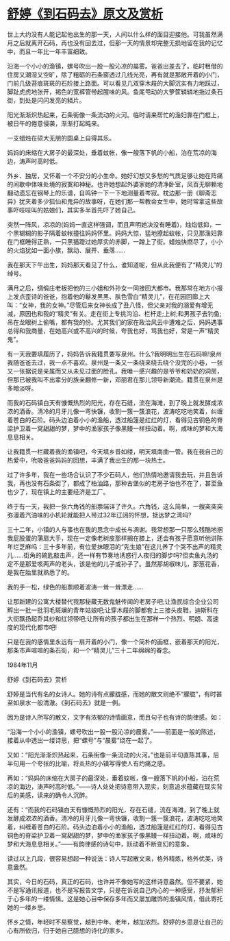 # [舒婷《到石码去》原文及赏析](https://www.vrrw.net/wx/10925.html)

世上大约没有人能记起他出生的那一天，人间以什么样的面目迎接他。可我虽然满月之后就离开石码，再也没有回去过，但那一天的情景却完整无损地留在我的记忆中，而且一年比一年丰富细致。

沿海一个小小的渔镇，螺号吹出一股一股沁凉的晨雾。爸爸出差去了。临时租借的住房又潮湿又空旷，除了粗砺的石条窗透过几线光亮，再有就是那敞开着的小门，门前几级苔痕斑斑的石阶接上路面。可以看见几双穿木屐的大脚沉实有力地踩过，脚趾虎虎地张开，褐色的宽裤管带起腥味的风。鱼尾甩动的大箩筐辚辚地拖过条石街，到处是闪闪发亮的鳞片。

阳光渐渐炽热起来，石条街像一条流动的火河。临时请来帮忙的渔妇靠在门框上，被日午的倦意侵袭，渐渐打起盹来。

一支蜡烛在硕大无朋的圆桌上自得其乐。

妈妈的床缩在大房子的最深处，垂着蚊帐，像一艘落下帆的小船，泊在荒凉的海边，涛声时高时低。



外乡、独居，又怀着一个不安分的小生命。她好幻想又多愁的气质足够让她在阵痛的间歇中体味处境的寂寞和神秘。也许她想起外婆家她的清净卧室，风百无聊赖地翻动遗忘在钢琴上的乐谱，自鸣钟一下一下地测量着岑寂。枕边那一册《聊斋志异》犹夹着多少狐仙和鬼异的故事呀，在她们那一帮教会女生中，她时常拿这些故事吓吱吱叫的姑娘们，其实多半首先吓了她自己。

突然一阵风，凉凉的(妈妈一直这样强调，而且声明她决没有睡着)，烛焰低抑，一个黑糊糊的影子隔着蚊帐撞往妈妈怀里。妈妈大惊，猛地撩起蚊帐，只见那渔妇靠在门框睡得正熟，一只黑猫蹬过她厚实的赤脚，一蹭上了街。蜡烛快燃尽了，小小的火焰犹如一面小旗，飘动、展开、垂落……

我在那天下午出生，妈妈那天看见了什么，谁知道呢，但从此我便有了“精灵儿”的绰号。

满月之后，绸缎庄老板把他的三小姐和外孙女一同接回大都市。我那常在地方小报上发点歪诗的爸爸，抱着他的鬈发黑黑、肤色雪白“精灵儿”，在花园回廊上大叫：“女神，我的女神。”尽管后来女神长成了丑八怪，但父亲对我的溺爱有增无减，原因也和我的“精灵”有关。走在街上专挑沟沿、栏杆走;上树;和男孩子去钓鱼;吊在龙眼树上偷嘴，都有我的份。尤其我们的家在政治风云中遭难之后，妈妈遇事总得和我商量，在她高兴或不高兴的时候，夸我也好，骂我也好，常是一声“精灵鬼”。

有一天我要填履历了，妈妈告诉我籍贯要写泉州。什么?我明明出生在石码嘛!泉州我随爸爸去过，我一点不喜欢。泉州是一条又一条绕来绕去绕个没完的小巷，一张又一张据说是亲属而又从未见过面的脸孔。我唯一感兴趣的是爷爷和奶奶的洞房，但那已被我叫不出辈分的族亲翻修一新，邓丽君在那儿领导新潮流。籍贯在泉州是多暗淡呀。

而我的石码镇白天有慷慨热烈的阳光，存在石缝，流在海滩，到了晚上就发酵成浓浓的酒香。清冷的月牙儿像一弯快镰，收割一簇一簇浪花，波涛吃吃地笑着，纠缠着苍白的石阶。码头边泊着小小的渔船，透过船篷是红红的灯，看得见古铜色的脊梁护卫着一窝甜甜的梦，梦中的渔家孩子像黑鳗一样扭动着。啊，咸味的梦和大海息息相关。

让我籍贯一栏藏着我的渔镇吧，今天填乡音如缕，明天填南曲一管。我在我自己的热爱中，吮吸爸爸妈妈的回想，丰满了我出生的那一块热土。

过了许多年，我在一些场合认识了不少石码人，他们热情地邀请我去玩，并且告诉我，再也没有石条街了，都成了柏油路，那种古堡似的老房子怕也不在了，甚至鱼也少了，现在镇上的主要经济是工厂。

终于有一天，我把一张六角钱的船票端详了许久。六角钱，这么简单，一艘突突突弥漫着汽油味的小机轮就能把人带过32年辽阔的怀想，抵达梦之湾吗?

三十二年，小镇的人与事也在我的思念中成长与凋谢。我常想那一只那么残酷地掴我屁股蛋的蒲扇大手，现在一定像老树皮那样搁在膝上，还会有孩子愿意听他讲陈年烂芝麻吗：三十多年前，有位爱抹眼泪的“先生娘”在这儿养了个哭不出声的精灵儿……街角的碗匙敲击声，还一样有节奏地诱惑行人夜归的脚步吗?但卖鱼丸汤的定不是那爱咳两声的老头，该是他的儿子或孙子了。虽然那胡椒味儿，那葱花香，是我在胎里就熟悉了的。

我的手一松，绿色的船票顺着波涛一耸一耸漂走……

让那新建的公寓大楼替代我那秘藏无数鬼魅传闻的老房子吧;让渔民综合企业公司孵出一批一批羽毛斑斓的青年姑娘吧;让穿木屐的脚都套上三接头皮鞋，迪斯科在大街飘扬起乔其纱和红领带吧;让所有的孩子都出生在那样一个热烈、明朗、高速度的现代化都市吧!

只是在我的感情里永远有一扇开着的小门，像一个简朴的画框，嵌着那天的阳光，那条市声喧喧的条石街，和一个“精灵儿”三十二年绵绵的眷念。

1984年11月

舒婷《到石码去》赏析

舒婷是当代有名的女诗人。她的诗有点朦胧感，而她的散文则绝不“朦胧”，有时甚至如泉水一般清澈。《到石码去》就是一例。

因为是诗人所写的散文，文字有浓郁的诗情画意，而且句子也有诗的韵律感。如：

“沿海一个小小的渔镇，螺号吹出一股一股沁凉的晨雾。”——前面是一般的陈述，接着从中透出一缕诗思，把“螺号”与“晨雾”绕在一起了。

又如：“阳光渐渐炽热起来，石条街像一条流动的火河。”也是前半句直陈其事，后半句用一个夸张的比喻，将炎热的小镇写得使人有灼痛之感。

再如：“妈妈的床缩在大房子的最深处，垂着蚊帐，像一艘落下帆的小船，泊在荒凉的海边，涛声时高时低。”——诗人处处把诗意带入现实，刻意追求蕴藏在现实背后的美感，读来的确令人沉醉。

还有：“而我的石码镇白天有慷慨热烈的阳光，存在石缝，流在海滩，到了晚上就发酵成浓浓的酒香。清冷的月牙儿像一弯快镰，收割一簇一簇浪花，波涛吃吃地笑着，纠缠着苍白的石阶。码头边泊着小小的渔船，透过船篷是红红的灯，看得见古铜色的脊梁护卫着一窝甜甜的梦，梦中的渔家孩子像黑鳗一样扭动着。啊，咸味的梦和大海息息相关。”——有韵律感的诗句中，跃动着不断变幻的意象。

读过以上几段，很容易想起一种说法：诗人写起散文来，格外精炼，格外优美，诗意盎然。

其实，今日的石码，真正的石码，也许并不像她写的这样诗意盎然。但不要紧，她不是写通讯报道，也不是写报告文学，只是在诉说自己内心的一种感受，抒发郁积于心多年的一缕情愫。这是她心目中保存多年而又屡加雕饰的渔镇风情，借此寄托她的一缕乡思。

怀乡之情，年轻时不易察觉，越到中年、老年，越加浓烈。舒婷的乡思是让自己的心有所依归，归于她自己臆想的诗化的家乡。

